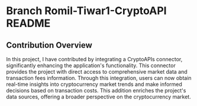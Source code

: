 # Branch Romil-Tiwar1-CryptoAPI README

## Contribution Overview

In this project, I have contributed by integrating a CryptoAPIs connector, significantly enhancing the application's functionality. This connector provides the project with direct access to comprehensive market data and transaction fees information. Through this integration, users can now obtain real-time insights into cryptocurrency market trends and make informed decisions based on transaction costs. This addition enriches the project's data sources, offering a broader perspective on the cryptocurrency market.

